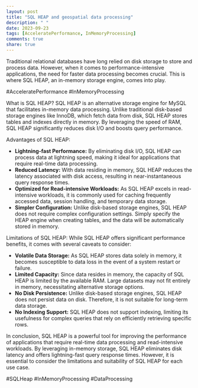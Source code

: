 ```yaml
---
layout: post
title: "SQL HEAP and geospatial data processing"
description: " "
date: 2023-09-23
tags: [AcceleratePerformance, InMemoryProcessing]
comments: true
share: true
---
```


Traditional relational databases have long relied on disk storage to store and process data. However, when it comes to performance-intensive applications, the need for faster data processing becomes crucial. This is where SQL HEAP, an in-memory storage engine, comes into play.

#AcceleratePerformance #InMemoryProcessing

What is SQL HEAP?
SQL HEAP is an alternative storage engine for MySQL that facilitates in-memory data processing. Unlike traditional disk-based storage engines like InnoDB, which fetch data from disk, SQL HEAP stores tables and indexes directly in memory. By leveraging the speed of RAM, SQL HEAP significantly reduces disk I/O and boosts query performance.

Advantages of SQL HEAP:
- **Lightning-fast Performance:** By eliminating disk I/O, SQL HEAP can process data at lightning speed, making it ideal for applications that require real-time data processing.
- **Reduced Latency:** With data residing in memory, SQL HEAP reduces the latency associated with disk access, resulting in near-instantaneous query response times.
- **Optimized for Read-intensive Workloads:** As SQL HEAP excels in read-intensive workloads, it is commonly used for caching frequently accessed data, session handling, and temporary data storage.
- **Simpler Configuration:** Unlike disk-based storage engines, SQL HEAP does not require complex configuration settings. Simply specify the HEAP engine when creating tables, and the data will be automatically stored in memory.

Limitations of SQL HEAP:
While SQL HEAP offers significant performance benefits, it comes with several caveats to consider:
- **Volatile Data Storage:** As SQL HEAP stores data solely in memory, it becomes susceptible to data loss in the event of a system restart or failure.
- **Limited Capacity:** Since data resides in memory, the capacity of SQL HEAP is limited by the available RAM. Large datasets may not fit entirely in memory, necessitating alternative storage options.
- **No Disk Persistence:** Unlike disk-based storage engines, SQL HEAP does not persist data on disk. Therefore, it is not suitable for long-term data storage.
- **No Indexing Support:** SQL HEAP does not support indexing, limiting its usefulness for complex queries that rely on efficiently retrieving specific rows.

In conclusion, SQL HEAP is a powerful tool for improving the performance of applications that require real-time data processing and read-intensive workloads. By leveraging in-memory storage, SQL HEAP eliminates disk latency and offers lightning-fast query response times. However, it is essential to consider the limitations and suitability of SQL HEAP for each use case.

#SQLHeap #InMemoryProcessing #DataProcessing